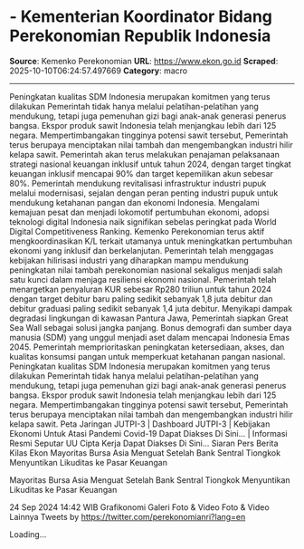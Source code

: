 # - Kementerian Koordinator Bidang Perekonomian Republik Indonesia

**Source**: Kemenko Perekonomian
**URL**: https://www.ekon.go.id
**Scraped**: 2025-10-10T06:24:57.497669
**Category**: macro

---

Peningkatan kualitas SDM Indonesia merupakan komitmen yang terus dilakukan Pemerintah tidak hanya melalui pelatihan-pelatihan yang mendukung, tetapi juga pemenuhan gizi bagi anak-anak generasi penerus bangsa.
Ekspor produk sawit Indonesia telah menjangkau lebih dari 125 negara. Mempertimbangakan tingginya potensi sawit tersebut, Pemerintah terus berupaya menciptakan nilai tambah dan mengembangkan industri hilir kelapa sawit.
Pemerintah akan terus melakukan penajaman pelaksanaan strategi nasional keuangan inklusif untuk tahun 2024, dengan target tingkat keuangan inklusif mencapai 90% dan target kepemilikan akun sebesar 80%.
Pemerintah mendukung revitalisasi infrastruktur industri pupuk melalui modernisasi, sejalan dengan peran penting industri pupuk untuk mendukung ketahanan pangan dan ekonomi Indonesia.
Mengalami kemajuan pesat dan menjadi lokomotif pertumbuhan ekonomi, adopsi teknologi digital Indonesia naik signifikan sebelas peringkat pada World Digital Competitiveness Ranking.
Kemenko Perekonomian terus aktif mengkoordinasikan K/L terkait utamanya untuk meningkatkan pertumbuhan ekonomi yang inklusif dan berkelanjutan.
Pemerintah telah menggagas kebijakan hilirisasi industri yang diharapkan mampu mendukung peningkatan nilai tambah perekonomian nasional sekaligus menjadi salah satu kunci dalam menjaga resiliensi ekonomi nasional.
Pemerintah telah menargetkan penyaluran KUR sebesar Rp280 triliun untuk tahun 2024 dengan target debitur baru paling sedikit sebanyak 1,8 juta debitur dan debitur graduasi paling sedikit sebanyak 1,4 juta debitur.
Menyikapi dampak degradasi lingkungan di kawasan Pantura Jawa, Pemerintah siapkan Great Sea Wall sebagai solusi jangka panjang.
Bonus demografi dan sumber daya manusia (SDM) yang unggul menjadi aset dalam mencapai Indonesia Emas 2045.
Pemerintah memprioritaskan peningkatan ketersediaan, akses, dan kualitas konsumsi pangan untuk memperkuat ketahanan pangan nasional.
Peningkatan kualitas SDM Indonesia merupakan komitmen yang terus dilakukan Pemerintah tidak hanya melalui pelatihan-pelatihan yang mendukung, tetapi juga pemenuhan gizi bagi anak-anak generasi penerus bangsa.
Ekspor produk sawit Indonesia telah menjangkau lebih dari 125 negara. Mempertimbangakan tingginya potensi sawit tersebut, Pemerintah terus berupaya menciptakan nilai tambah dan mengembangkan industri hilir kelapa sawit.
Peta Jaringan JUTPI-3 | Dashboard JUTPI-3 | Kebijakan Ekonomi Untuk Atasi Pandemi Covid-19 Dapat Diakses Di Sini... | Informasi Resmi Seputar UU Cipta Kerja Dapat Diakses Di Sini...
Siaran Pers
Berita
Kilas Ekon
Mayoritas Bursa Asia Menguat Setelah Bank Sentral Tiongkok Menyuntikan Likuditas ke Pasar Keuangan

Mayoritas Bursa Asia Menguat Setelah Bank Sentral Tiongkok Menyuntikan Likuditas ke Pasar Keuangan

24 Sep 2024 14:42 WIB
Grafikonomi
Galeri Foto & Video
Foto & Video Lainnya
Tweets by https://twitter.com/perekonomianri?lang=en
  
Loading...
